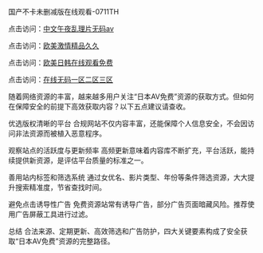 国产不卡未删减版在线观看-0711TH

点击访问：<a href="https://heiliaowt0d7p.pages.dev">中文午夜乱理片无码av</a>

点击访问：<a href="https://heiliaoll4qsx.pages.dev">欧美激情精品久久</a>

点击访问：<a href="https://heiliaoxqkkct.pages.dev">欧美日韩在线观看免费</a>

点击访问：<a href="https://heiliaoow5kzm.pages.dev">在线无码一区二区三区</a>



随着网络资源的丰富，越来越多用户关注“日本AV免费”资源的获取方式。但如何在保障安全的前提下高效获取内容？以下五点建议请查收。

优选版权清晰的平台
合规网站不仅内容丰富，还能保障个人信息安全，不会因访问非法资源而被植入恶意程序。

观察站点的活跃度与更新频率
高频更新意味着内容库不断扩充，平台活跃，能持续提供新资源，是评估平台质量的标准之一。

善用站内标签和筛选系统
通过女优名、影片类型、年份等条件筛选资源，大大提升搜索精准度，节省查找时间。

避免点击诱导性广告
免费资源站常有诱导广告，部分广告页面暗藏风险。推荐使用广告屏蔽工具进行过滤。

总结
合法来源、定期更新、高效筛选和广告防护，四大关键要素构成了安全获取“日本AV免费”资源的完整路径。


<span style="display:none;">[Canonical link](https://github.com/bts89463/av1649)</span>
